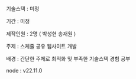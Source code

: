 기술스택 : 미정

기간 : 미정

제작인원 : 2명 ( 박성현 송재원 )

주제 : 스케줄 공유 웹사이트 개발

배경 : 간단한 주제로 최적화 및 부족한 기술스택 경험 공부

node : v22.11.0
